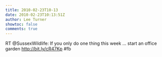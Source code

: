 ```yaml
---
title: 2010-02-23T10-13
date: 2010-02-23T10:13:51Z
author: Lee Turner
showtoc: false
comments: true
---
```


RT @SussexWildlife: If you only do one thing this week … start an office garden http://bit.ly/cR47Kp #fb


